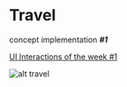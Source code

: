 # Travel
concept implementation ***#1***

[UI Interactions of the week #1](https://medium.muz.li/mobile-interactions-of-the-week-1-5103613c6aad)

![alt travel](https://cdn-images-1.medium.com/max/600/1*dzi26E_hl5gj-9BA74Crjw.gif)

